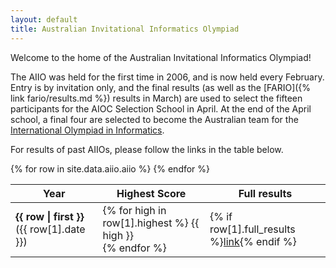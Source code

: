 ```yaml
---
layout: default
title: Australian Invitational Informatics Olympiad
---
```


Welcome to the home of the Australian Invitational Informatics Olympiad!

The AIIO was held for the first time in 2006, and is now held every February.
Entry is by invitation only, and the final results (as well as the [FARIO]({% link fario/results.md %}) results in March) are used to select the fifteen participants for the AIOC Selection School in April.
At the end of the April school, a final four are selected to become the Australian team for the [International Olympiad in Informatics](http://www.ioinformatics.org/).

For results of past AIIOs, please follow the links in the table below.

<table class="table">
  <thead class="thead-dark">
    <tr>
      <th>Year</th>
      <th>Highest Score</th>
      <th>Full results</th>
    </tr>
  </thead>
  <tbody>
    {% for row in site.data.aiio.aiio %}
    <tr>
      <td><strong>{{ row | first }}</strong> ({{ row[1].date }})</td>
      <td>
      {% for high in row[1].highest %}
      {{ high }}
      <br>
      {% endfor %}
      </td>
      <td>{% if row[1].full_results %}<a href="{{ row[1].full_results }}">link</a>{% endif %}</td>
    </tr>
    {% endfor %}
  </tbody>
</table>
